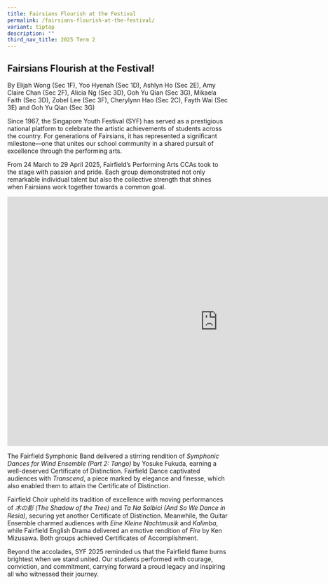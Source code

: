 ```yaml
---
title: Fairsians Flourish at the Festival
permalink: /fairsians-flourish-at-the-festival/
variant: tiptap
description: ""
third_nav_title: 2025 Term 2
---
```

<h2><strong>Fairsians Flourish at the Festival!</strong></h2>
<p>By Elijah Wong (Sec 1F), Yoo Hyenah (Sec 1D), Ashlyn Ho (Sec 2E), Amy
Claire Chan (Sec 2F), Alicia Ng (Sec 3D), Goh Yu Qian (Sec 3G), Mikaela
Faith (Sec 3D), Zobel Lee (Sec 3F), Cherylynn Hao (Sec 2C), Fayth Wai (Sec
3E) and Goh Yu Qian (Sec 3G)</p>
<p>Since 1967, the Singapore Youth Festival (SYF) has served as a prestigious
national platform to celebrate the artistic achievements of students across
the country. For generations of Fairsians, it has represented a significant
milestone—one that unites our school community in a shared pursuit of excellence
through the performing arts.</p>
<p>From 24 March to 29 April 2025, Fairfield’s Performing Arts CCAs took
to the stage with passion and pride. Each group demonstrated not only remarkable
individual talent but also the collective strength that shines when Fairsians
work together towards a common goal.</p>
<div class="iframe-wrapper">
<iframe height="569" width="960" allowfullscreen="true" frameborder="0" src="https://docs.google.com/presentation/d/e/2PACX-1vSMSk8uvMZHZ5Rvq8dWfmAfgkc1493pBq6pT1Vby4zB5wGXB2ed9eNqdpbnEuT0MEeNRwm1UZFmvAvJ/pubembed?start=true&amp;loop=true&amp;delayms=3000"></iframe>
</div>
<p>The Fairfield Symphonic Band delivered a stirring rendition of <em>Symphonic Dances for Wind Ensemble (Part 2: Tango)</em> by
Yosuke Fukuda, earning a well-deserved Certificate of Distinction. Fairfield
Dance captivated audiences with <em>Transcend</em>, a piece marked by elegance
and finesse, which also enabled them to attain the Certificate of Distinction.</p>
<p>Fairfield Choir upheld its tradition of excellence with moving performances
of <em>木の影 (The Shadow of the Tree)</em> and <em>Ta Na Solbici (And So We Dance in Resia)</em>,
securing yet another Certificate of Distinction. Meanwhile, the Guitar
Ensemble charmed audiences with <em>Eine Kleine Nachtmusik</em> and <em>Kalimba</em>,
while Fairfield English Drama delivered an emotive rendition of <em>Fire</em> by
Ken Mizusawa. Both groups achieved Certificates of Accomplishment.</p>
<p>Beyond the accolades, SYF 2025 reminded us that the Fairfield flame burns
brightest when we stand united. Our students performed with courage, conviction,
and commitment, carrying forward a proud legacy and inspiring all who witnessed
their journey.</p>
<p></p>